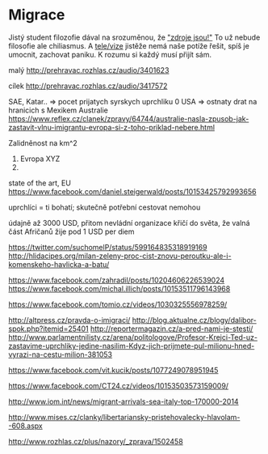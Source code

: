 Migrace
=======

Jistý student filozofie dával na srozuměnou, že ["zdroje jsou!"](http://www.ceskatelevize.cz/ivysilani/10175540660-mate-slovo-s-m-jilkovou/215411030520022)
To už nebude filosofie ale chiliasmus. A [tele/vize](http://www.czechfreepress.cz/jiri-bata/mate-slovo-s-jilkovou-hruza-a-des.html)
jistěže nemá naše potíže řešit, spíš je umocnit, zachovat paniku. K rozumu si každý musí přijít sám.



malý
http://prehravac.rozhlas.cz/audio/3401623

cílek
http://prehravac.rozhlas.cz/audio/3417572


SAE, Katar..
=> pocet prijatych syrskych uprchliku 0
USA
=> ostnaty drat na hranicich s Mexikem
Australie
https://www.reflex.cz/clanek/zpravy/64744/australie-nasla-zpusob-jak-zastavit-vlnu-imigrantu-evropa-si-z-toho-priklad-nebere.html

Zalidněnost na km^2

1. Evropa XYZ
2. 

state of the art, EU
https://www.facebook.com/daniel.steigerwald/posts/10153425792993656

uprchlíci = ti bohatí;
skutečně potřební cestovat nemohou

údajně až 3000 USD, přitom nevládní
organizace křičí do světa, že valná
část Afričanů žije pod 1 USD per diem

https://twitter.com/suchomelP/status/599164835318919169
http://hlidacipes.org/milan-zeleny-proc-cist-znovu-peroutku-ale-i-komenskeho-havlicka-a-batu/

https://www.facebook.com/zahradil/posts/10204606226539024
https://www.facebook.com/michal.illich/posts/10153511796143968

https://www.facebook.com/tomio.cz/videos/1030325556978259/

http://altpress.cz/pravda-o-imigraci/
http://blog.aktualne.cz/blogy/dalibor-spok.php?itemid=25401
http://reportermagazin.cz/a-pred-nami-je-stesti/
http://www.parlamentnilisty.cz/arena/politologove/Profesor-Krejci-Ted-uz-zastavime-uprchliky-jedine-nasilim-Kdyz-jich-prijmete-pul-milionu-hned-vyrazi-na-cestu-milion-381053

https://www.facebook.com/vit.kucik/posts/1077249078951945

https://www.facebook.com/CT24.cz/videos/10153503573159009/

http://www.iom.int/news/migrant-arrivals-sea-italy-top-170000-2014

http://www.mises.cz/clanky/libertariansky-pristehovalecky-hlavolam--608.aspx

http://www.rozhlas.cz/plus/nazory/_zprava/1502458
